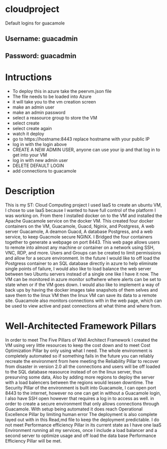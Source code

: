 # cloudproject
Default logins for guacamole
##   Username: guacadmin
##   Password: guacadmin


# Intructions

- To deploy this in azure take the peervm.json file 
- The file needs to be loaded into Azure
- it will take you to the vm creation screen 
- make an admin user
- make an admin password
- select a reasource group to store the VM
- select create
- select create again
- watch it deploy
- go to https://hostname:8443 replace hostname with your public IP
- log in with the login above
- CREATE A NEW ADMIN USER, anyone can use your ip and that log in to get into your VM
- log in with new admin user
- DELETE DEFAULT LOGIN
- add connections to guacamole


# Description


This is my ST: Cloud Computing project
I used IaaS to create an ubuntu VM,
I chose to use IaaS because I wanted to have full control of the platform I was working on.
From there I installed docker on to the VM
and installed the Apache Guacamole service on the docker VM.
This created four docker containers on the VM, Guacamole, Guacd, Nginix, and Postgress,
A web server Guacamole, A deamon Guacd, A database Postgress, and a web service, to keep Guacmole secure NGINX.
I Bridged the four containers together to generate a webpage on port 8443.
This web page allows users to remote into almost any machine or container on a network using SSH, VNC, RDP, and more.
Users and Groups can be created to limit permissions and allow for a secure environment.
In the future I would like to off load the Postgress container to an SQL database directly in azure to help eliminate single
points of failure, I would also like to load balance the web server between two Ubuntu servers instead of a single one like I
have it now. The VM can be monitored in azure monitor softwhere where alerts can be set to state when or if the VM goes down. I would 
also like to implement a way of back ups by having the docker images take snapshots of them selves and save them to the linux VM then the linux VM can 
save its data to a remote site. Guacamole also monitors connections with in the web page, which can be used to view active and past connections at what thime and where
from.

# Well-Architected Framework Pillars

In order to meet The Five Pillars of Well Architect Framework I created the VM using very little resources to keep the cost
down and to meet Cost Optimization Pillar by only using what I need. The whole environment is completely automated so if 
something fails in the future you can reliably recreate the environment from here meeting the Reliability Pillar to recover 
from disaster in version 2.0 all the connections and users will be off loaded to the SQL database reasource instead of on the linux server, thus
presurving some data, Also by adding more regions to deploy the server with a load balencers between the regions would lessen downtime. The Security Pillar of the
environment is built into Guacamole, I can open port 8443 to the internet, however
no one can get in without a Guacamole login, I also have SSH open however that requires a log in to access as well.
in order to create a secure environment that only allows connections through Guacamole. With setup being 
automated it does reach Operational Excellence Pillar by limiting human error The deployment is also complete layed out with 
in this Read,md file to keep the deployment predictable. I do not meet Performance efficiency Pillar in its 
current state as I have one IaaS Environment running all my services, once I include a load balancer and a second server to 
optimize usage and off load  the data base Performance Efficiency Pillar will be met.


